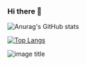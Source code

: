 ### Hi there 👋
![Anurag's GitHub stats](https://github-readme-stats.vercel.app/api?username=xxCryptoxx&show_icons=true&theme=radical)


[![Top Langs](https://github-readme-stats.vercel.app/api/top-langs/?username=xxCryptoxx&langs_count=8)](https://github.com/anuraghazra/github-readme-stats)

![image title](https://rushter.com/counter.svg)
